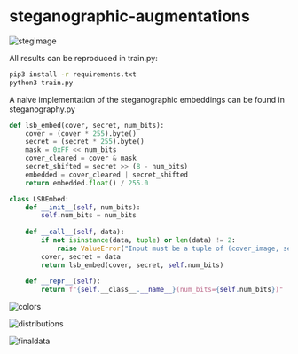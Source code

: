 # steganographic-augmentations


![stegimage](https://github.com/user-attachments/assets/a0a8800e-2476-4baf-9ed7-4b7515732074)


All results can be reproduced in train.py:
```bash
pip3 install -r requirements.txt
python3 train.py
```

A naive implementation of the steganographic embeddings can be found in steganography.py

```python
def lsb_embed(cover, secret, num_bits):
    cover = (cover * 255).byte()
    secret = (secret * 255).byte()
    mask = 0xFF << num_bits
    cover_cleared = cover & mask
    secret_shifted = secret >> (8 - num_bits)
    embedded = cover_cleared | secret_shifted
    return embedded.float() / 255.0

class LSBEmbed:
    def __init__(self, num_bits):
        self.num_bits = num_bits
    
    def __call__(self, data):
        if not isinstance(data, tuple) or len(data) != 2:
            raise ValueError("Input must be a tuple of (cover_image, secret_image)")
        cover, secret = data
        return lsb_embed(cover, secret, self.num_bits)
    
    def __repr__(self):
        return f"{self.__class__.__name__}(num_bits={self.num_bits})"
```


![colors](https://github.com/user-attachments/assets/d5d730d7-a3a3-4682-898e-de1406904cb7)


![distributions](https://github.com/user-attachments/assets/35ef0b51-8fff-4684-bf00-28ac1c75ad6d)


![finaldata](https://github.com/user-attachments/assets/e7db6f4a-fadb-499b-8bae-d2ce1e79e993)
